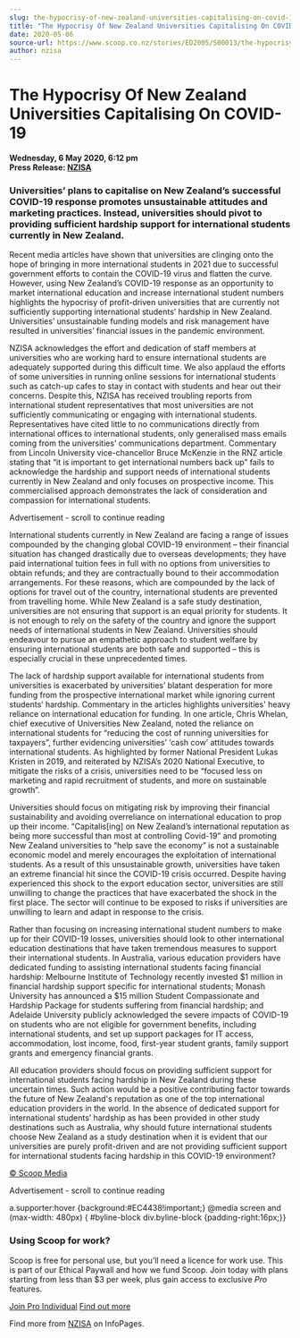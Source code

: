```yaml
---
slug: the-hypocrisy-of-new-zealand-universities-capitalising-on-covid-19
title: "The Hypocrisy Of New Zealand Universities Capitalising On COVID-19"
date: 2020-05-06
source-url: https://www.scoop.co.nz/stories/ED2005/S00013/the-hypocrisy-of-new-zealand-universities-capitalising-on-covid-19.htm
author: nzisa
---
```

The Hypocrisy Of New Zealand Universities Capitalising On COVID-19
==================================================================

**Wednesday, 6 May 2020, 6:12 pm**  
**Press Release: [NZISA](https://info.scoop.co.nz/NZISA)**

### Universities’ plans to capitalise on New Zealand’s successful COVID-19 response promotes unsustainable attitudes and marketing practices. Instead, universities should pivot to providing sufficient hardship support for international students currently in New Zealand.

Recent media articles have shown that universities are clinging onto the hope of bringing in more international students in 2021 due to successful government efforts to contain the COVID-19 virus and flatten the curve. However, using New Zealand’s COVID-19 response as an opportunity to market international education and increase international student numbers highlights the hypocrisy of profit-driven universities that are currently not sufficiently supporting international students’ hardship in New Zealand. Universities’ unsustainable funding models and risk management have resulted in universities’ financial issues in the pandemic environment.

NZISA acknowledges the effort and dedication of staff members at universities who are working hard to ensure international students are adequately supported during this difficult time. We also applaud the efforts of some universities in running online sessions for international students such as catch-up cafes to stay in contact with students and hear out their concerns. Despite this, NZISA has received troubling reports from international student representatives that most universities are not sufficiently communicating or engaging with international students. Representatives have cited little to no communications directly from international offices to international students, only generalised mass emails coming from the universities’ communications department. Commentary from Lincoln University vice-chancellor Bruce McKenzie in the RNZ article stating that “it is important to get international numbers back up” fails to acknowledge the hardship and support needs of international students currently in New Zealand and only focuses on prospective income. This commercialised approach demonstrates the lack of consideration and compassion for international students.

Advertisement - scroll to continue reading





International students currently in New Zealand are facing a range of issues compounded by the changing global COVID-19 environment – their financial situation has changed drastically due to overseas developments; they have paid international tuition fees in full with no options from universities to obtain refunds; and they are contractually bound to their accommodation arrangements. For these reasons, which are compounded by the lack of options for travel out of the country, international students are prevented from travelling home. While New Zealand is a safe study destination, universities are not ensuring that support is an equal priority for students. It is not enough to rely on the safety of the country and ignore the support needs of international students in New Zealand. Universities should endeavour to pursue an empathetic approach to student welfare by ensuring international students are both safe and supported – this is especially crucial in these unprecedented times.

The lack of hardship support available for international students from universities is exacerbated by universities’ blatant desperation for more funding from the prospective international market while ignoring current students’ hardship. Commentary in the articles highlights universities' heavy reliance on international education for funding. In one article, Chris Whelan, chief executive of Universities New Zealand, noted the reliance on international students for “reducing the cost of running universities for taxpayers”, further evidencing universities’ ‘cash cow’ attitudes towards international students. As highlighted by former National President Lukas Kristen in 2019, and reiterated by NZISA’s 2020 National Executive, to mitigate the risks of a crisis, universities need to be “focused less on marketing and rapid recruitment of students, and more on sustainable growth”.

Universities should focus on mitigating risk by improving their financial sustainability and avoiding overreliance on international education to prop up their income. “Capitalis\[ing\] on New Zealand’s international reputation as being more successful than most at controlling Covid-19” and promoting New Zealand universities to “help save the economy” is not a sustainable economic model and merely encourages the exploitation of international students. As a result of this unsustainable growth, universities have taken an extreme financial hit since the COVID-19 crisis occurred. Despite having experienced this shock to the export education sector, universities are still unwilling to change the practices that have exacerbated the shock in the first place. The sector will continue to be exposed to risks if universities are unwilling to learn and adapt in response to the crisis.

Rather than focusing on increasing international student numbers to make up for their COVID-19 losses, universities should look to other international education destinations that have taken tremendous measures to support their international students. In Australia, various education providers have dedicated funding to assisting international students facing financial hardship: Melbourne Institute of Technology recently invested $1 million in financial hardship support specific for international students; Monash University has announced a $15 million Student Compassionate and Hardship Package for students suffering from financial hardship; and Adelaide University publicly acknowledged the severe impacts of COVID-19 on students who are not eligible for government benefits, including international students, and set up support packages for IT access, accommodation, lost income, food, first-year student grants, family support grants and emergency financial grants.

All education providers should focus on providing sufficient support for international students facing hardship in New Zealand during these uncertain times. Such action would be a positive contributing factor towards the future of New Zealand's reputation as one of the top international education providers in the world. In the absence of dedicated support for international students’ hardship as has been provided in other study destinations such as Australia, why should future international students choose New Zealand as a study destination when it is evident that our universities are purely profit-driven and are not providing sufficient support for international students facing hardship in this COVID-19 environment?

[© Scoop Media](http://www.scoop.co.nz/about/terms.html)  

Advertisement - scroll to continue reading



a.supporter:hover {background:#EC4438!important;} @media screen and (max-width: 480px) { #byline-block div.byline-block {padding-right:16px;}}

### Using Scoop for work?

Scoop is free for personal use, but you’ll need a licence for work use. This is part of our Ethical Paywall and how we fund Scoop. Join today with plans starting from less than $3 per week, plus gain access to exclusive _Pro_ features.  
  
[Join Pro Individual](https://pro.scoop.co.nz/Individual/?from=ProIn24) [Find out more](https://pro.scoop.co.nz/using-scoop-for-work/?from=ProIn24)

Find more from [NZISA](https://info.scoop.co.nz/NZISA) on InfoPages.